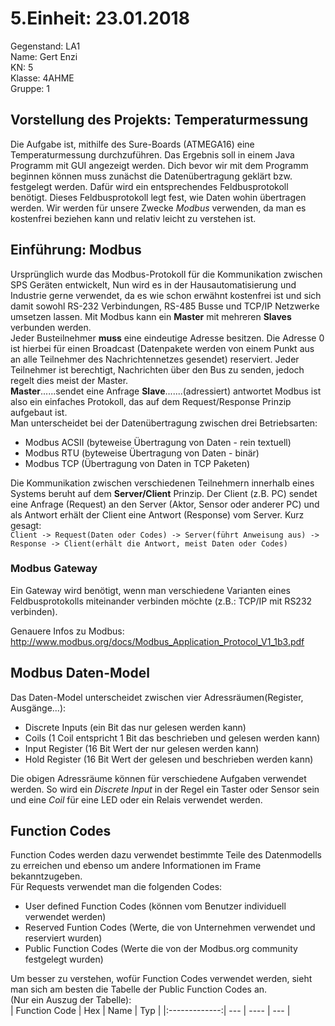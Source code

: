 # 5.Einheit: 23.01.2018

Gegenstand: LA1  
Name: Gert Enzi  
KN: 5  
Klasse: 4AHME  
Gruppe: 1  

## Vorstellung des Projekts: Temperaturmessung  
Die Aufgabe ist, mithilfe des Sure-Boards (ATMEGA16) eine Temperaturmessung durchzuführen. Das Ergebnis soll in einem Java Programm 
mit GUI angezeigt werden. Dich bevor wir mit dem Programm beginnen können muss zunächst die Datenübertragung geklärt bzw. festgelegt 
werden. Dafür wird ein entsprechendes Feldbusprotokoll benötigt. Dieses Feldbusprotokoll legt fest, wie Daten wohin übertragen werden.
Wir werden für unsere Zwecke *Modbus* verwenden, da man es kostenfrei beziehen kann und relativ leicht zu verstehen ist.

## Einführung: Modbus
Ursprünglich wurde das Modbus-Protokoll für die Kommunikation zwischen SPS Geräten entwickelt, Nun wird es in der Hausautomatisierung
und Industrie gerne verwendet, da es wie schon erwähnt kostenfrei ist und sich damit sowohl RS-232 Verbindungen, RS-485 Busse und 
TCP/IP Netzwerke umsetzen lassen. 
Mit Modbus kann ein **Master** mit mehreren **Slaves** verbunden werden.  
Jeder Busteilnehmer **muss** eine eindeutige Adresse besitzen. Die Adresse 0 ist hierbei für einen Broadcast (Datenpakete werden von
einem Punkt aus an alle Teilnehmer des Nachrichtennetzes gesendet) reserviert. Jeder Teilnehmer ist berechtigt, Nachrichten über den Bus 
zu senden, jedoch regelt dies meist der Master.  
**Master**......sendet eine Anfrage
**Slave**.......(adressiert) antwortet
Modbus ist also ein einfaches Protokoll, das auf dem Request/Response Prinzip aufgebaut ist.  
Man unterscheidet bei der Datenübertragung zwischen drei Betriebsarten:  
* Modbus ACSII (byteweise Übertragung von Daten - rein textuell)
* Modbus RTU   (byteweise Übertragung von Daten - binär)
* Modbus TCP   (Übertragung von Daten in TCP Paketen)
    
Die Kommunikation zwischen verschiedenen Teilnehmern innerhalb eines Systems beruht auf dem **Server/Client** Prinzip. Der Client (z.B. PC)
sendet eine Anfrage (Request) an den Server (Aktor, Sensor oder anderer PC) und als Antwort erhält der Client eine Antwort (Response) vom
Server. Kurz gesagt:  
```Client -> Request(Daten oder Codes) -> Server(führt Anweisung aus) -> Response -> Client(erhält die Antwort, meist Daten oder Codes)```
  
### Modbus Gateway  
Ein Gateway wird benötigt, wenn man verschiedene Varianten eines Feldbusprotokolls miteinander verbinden möchte (z.B.: TCP/IP mit 
RS232 verbinden). 
  
  
Genauere Infos zu Modbus: http://www.modbus.org/docs/Modbus_Application_Protocol_V1_1b3.pdf  
  
## Modbus Daten-Model  
Das Daten-Model unterscheidet zwischen vier Adressräumen(Register, Ausgänge...):  
* Discrete Inputs (ein Bit das nur gelesen werden kann)
* Coils (1 Coil entspricht 1 Bit das beschrieben und gelesen werden kann)
* Input Register (16 Bit Wert der nur gelesen werden kann)
* Hold Register (16 Bit Wert der gelesen und beschrieben werden kann)  
      
Die obigen Adressräume können für verschiedene Aufgaben verwendet werden. So wird ein *Discrete Input* in der Regel ein Taster oder Sensor sein und eine *Coil* für eine LED oder ein Relais verwendet werden.  

## Function Codes  
Function Codes werden dazu verwendet bestimmte Teile des Datenmodells zu erreichen und ebenso um andere Informationen im Frame 
bekanntzugeben.  
Für Requests verwendet man die folgenden Codes:
* User defined Function Codes (können vom Benutzer individuell verwendet werden)
* Reserved Funtion Codes (Werte, die von Unternehmen verwendet und reserviert wurden)
* Public Function Codes (Werte die von der Modbus.org community festgelegt wurden)  
  
Um besser zu verstehen, wofür Function Codes verwendet werden, sieht man sich am besten die Tabelle der Public Function Codes an.  
(Nur ein Auszug der Tabelle):  
| Function Code | Hex | Name | Typ |
|:-------------:| --- | ---- | --- |
  
